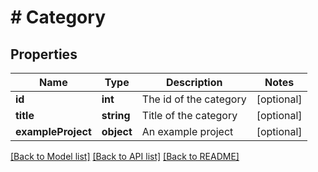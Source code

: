 # # Category

## Properties

Name | Type | Description | Notes
------------ | ------------- | ------------- | -------------
**id** | **int** | The id of the category | [optional]
**title** | **string** | Title of the category | [optional]
**exampleProject** | **object** | An example project | [optional]

[[Back to Model list]](../../README.md#models) [[Back to API list]](../../README.md#endpoints) [[Back to README]](../../README.md)
